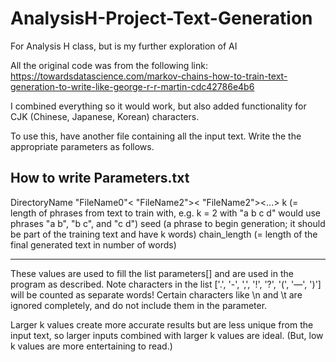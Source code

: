 # AnalysisH-Project-Text-Generation
For Analysis H class, but is my further exploration of AI 

All the original code was from the following link:
https://towardsdatascience.com/markov-chains-how-to-train-text-generation-to-write-like-george-r-r-martin-cdc42786e4b6

I combined everything so it would work, but also added functionality for CJK (Chinese, Japanese, Korean) characters.

To use this, have another file containing all the input text. Write the the appropriate parameters as follows.

How to write Parameters.txt
------------------------------------------------------------------------------------------------------------------------
DirectoryName
"FileName0"< "FileName2">< "FileName2"><...>
k (= length of phrases from text to train with, e.g. k = 2 with "a b c d" would use phrases "a b", "b c", and "c d")
seed (a phrase to begin generation; it should be part of the training text and have k words)
chain_length (= length of the final generated text in number of words)

------------------------------------------------------------------------------------------------------------------------

These values are used to fill the list parameters[] and are used in the program as described.
Note characters in the list ['.', '-', ',', '!', '?', '(', '—', ')'] will be counted as separate words!
Certain characters like \\n and \\t are ignored completely, and do not include them in the parameter.

Larger k values create more accurate results but are less unique from the input text, so larger inputs combined with larger k values are ideal. (But, low k values are more entertaining to read.)
